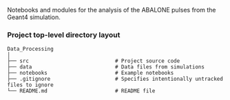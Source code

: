 Notebooks and modules for the analysis of the ABALONE pulses from the Geant4 simulation.

### Project top-level directory layout
    
    Data_Processing
    │  
    ├── src                            # Project source code
    ├── data                           # Data files from simulations
    ├── notebooks                      # Example notebooks
    ├── .gitignore                     # Specifies intentionally untracked files to ignore
    └── README.md                      # README file
    
